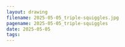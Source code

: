 ```yaml
---
layout: drawing
filename: 2025-05-05_triple-squiggles.jpg
pagename: 2025-05-05_triple-squiggles
date: 2025-05-05
tags:
---
```

